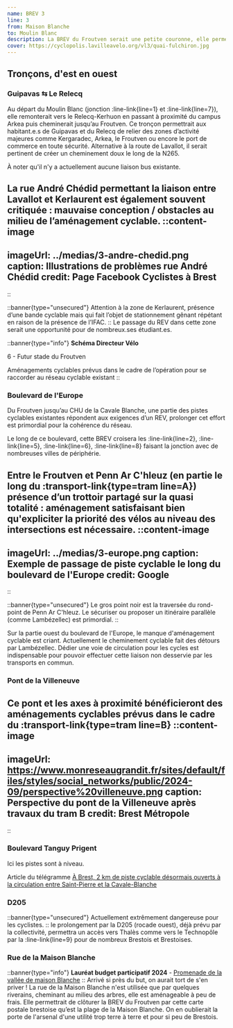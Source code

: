 ```yaml
---
name: BREV 3
line: 3
from: Maison Blanche
to: Moulin Blanc
description: La BREV du Froutven serait une petite couronne, elle permettrait de relier plusieurs tronçons déjà reliés selon les critères d’un REV. Desservant des sites d’activités majeurs comme Kergaradec, le CHU, Thales ou encore l’Arsenal. Elle permettrait des trajets courts mais transversaux, peu empruntés par les transports en commun.
cover: https://cyclopolis.lavilleavelo.org/vl3/quai-fulchiron.jpg
---
```


## Tronçons, d'est en ouest

### Guipavas ⇆ Le Relecq
Au départ du Moulin Blanc (jonction :line-link{line=1} et :line-link{line=7}), elle remonterait vers le Relecq-Kerhuon en passant à proximité du campus Arkea puis cheminerait jusqu’au Froutven. Ce tronçon permettrait aux habitant.e.s de Guipavas et du Relecq de relier des zones d’activité majeures comme Kergaradec, Arkea, le Froutven ou encore le port de commerce en toute sécurité.
Alternative à la route de Lavallot, il serait pertinent de créer un cheminement doux le long de la N265.

À noter qu'il n'y a actuellement aucune liaison bus existante.

La rue André Chédid permettant la liaison entre Lavallot et Kerlaurent est également souvent critiquée : mauvaise conception / obstacles au milieu de l’aménagement cyclable. 
::content-image
---
imageUrl: ../medias/3-andre-chedid.png
caption: Illustrations de problèmes rue André Chédid
credit: Page Facebook Cyclistes à Brest
---
::

::banner{type="unsecured"}
Attention à la zone de Kerlaurent, présence d’une bande cyclable mais qui fait l’objet de stationnement gênant répétant en raison de la présence de l’IFAC.
::
Le passage du REV dans cette zone serait une opportunité pour de nombreux.ses étudiant.es.

::banner{type="info"}
**Schéma Directeur Vélo**

6 - Futur stade du Froutven


Aménagements cyclables prévus dans le cadre de l’opération pour se raccorder au réseau cyclable existant
::


### Boulevard de l'Europe
Du Froutven jusqu’au CHU de la Cavale Blanche, une partie des pistes cyclables existantes répondent aux exigences d’un REV, prolonger cet effort est primordial pour la cohérence du réseau.

Le long de ce boulevard, cette BREV croisera les :line-link{line=2}, :line-link{line=5}, :line-link{line=6}, :line-link{line=8} faisant la jonction avec de nombreuses villes de périphérie.

Entre le Froutven et Penn Ar C'hleuz (en partie le long du :transport-link{type=tram line=A}) présence d’un trottoir partagé sur la quasi totalité : aménagement satisfaisant bien qu'expliciter la priorité des vélos au niveau des intersections est nécessaire.
::content-image
---
imageUrl: ../medias/3-europe.png
caption: Exemple de passage de piste cyclable le long du boulevard de l'Europe
credit: Google
---
::

::banner{type="unsecured"}
Le gros point noir est la traversée du rond-point de Penn Ar C'hleuz. Le sécuriser ou proposer un itinéraire parallèle (comme Lambézellec) est primordial.
::

Sur la partie ouest du boulevard de l'Europe, le manque d'aménagement cyclable est criant. Actuellement le cheminement cyclable fait des détours par Lambézellec. Dédier une voie de circulation pour les cycles est indispensable pour pouvoir effectuer cette liaison non desservie par les transports en commun.

### Pont de la Villeneuve

Ce pont et les axes à proximité bénéficieront des aménagements cyclables prévus dans le cadre du :transport-link{type=tram line=B} 
::content-image
---
imageUrl: https://www.monreseaugrandit.fr/sites/default/files/styles/social_networks/public/2024-09/perspective%20villeneuve.png
caption: Perspective du pont de la Villeneuve après travaux du tram B
credit: Brest Métropole
---
::

### Boulevard Tanguy Prigent
Ici les pistes sont à niveau.

Article du télégramme [À Brest, 2 km de piste cyclable désormais ouverts à la circulation entre Saint-Pierre et la Cavale-Blanche](https://www.letelegramme.fr/finistere/brest-29200/a-brest-2-km-de-piste-cyclable-desormais-ouverts-a-la-circulation-entre-saint-pierre-et-la-cavale-blanche-3776445.php)

### D205
::banner{type="unsecured"}
Actuellement extrêmement dangereuse pour les cyclistes.
::
le prolongement par la D205 (rocade ouest), déjà prévu par la collectivité, permettra un accès vers Thalès comme vers le Technopôle par la :line-link{line=9} pour de nombreux Brestois et Brestoises.


### Rue de la Maison Blanche
::banner{type="info"}
**Lauréat budget participatif 2024** - [Promenade de la vallée de maison Blanche](https://jeparticipe.brest.fr/project/budget-participatif-saison-4/collect/proposez-vos-projets/proposals/promenade-de-la-vallee-de-maison-blanche)
::
Arrivé si près du but, on aurait tort de s'en priver ! La rue de la Maison Blanche n'est utilisée que par quelques riverains, cheminant au milieu des arbres, elle est aménageable à peu de frais. Elle permettrait de clôturer la BREV du Froutven par cette carte postale brestoise qu’est la plage de la Maison Blanche.
On en oublierait la porte de l'arsenal d'une utilité trop terre à terre et pour si peu de Brestois. 
